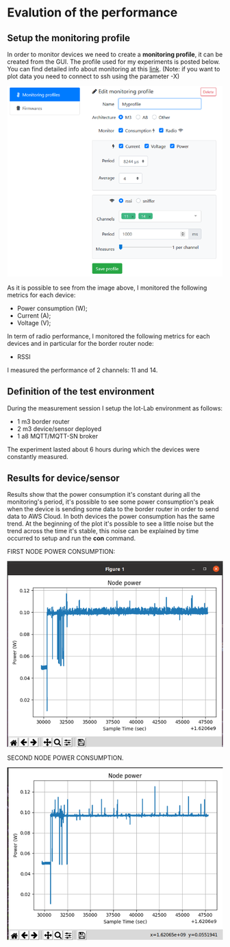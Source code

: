 # Evalution of the performance

## Setup the monitoring profile

In order to monitor devices we need to create a **monitoring profile**, it can be created from the GUI. The profile used for my experiments is posted below. You can find detailed info about monitoring at this [link](https://iot-lab.github.io/docs/tools/consumption-monitoring/). (Note: if you want to plot data you need to connect to ssh using the parameter -X)

![Monitoring profile](https://github.com/daniele3b/SafeWater/blob/main/images/monitoring_profile.png)

As it is possible to see from the image above, I monitored the following metrics for each device:

- Power consumption (W);
- Current (A);
- Voltage (V);

In term of radio performance, I monitored the following metrics for each devices and in particular for the border router node:

- RSSI

I measured the performance of 2 channels: 11 and 14.

## Definition of the test environment

During the measurement session I setup the Iot-Lab environment as follows:

- 1 m3 border router
- 2 m3 device/sensor deployed 
- 1 a8 MQTT/MQTT-SN broker

The experiment lasted about 6 hours during which the devices were constantly measured.

## Results for device/sensor 

Results show that the power consumption it's constant during all the monitoring's period, it's possible to see some power consumption's peak when the device is sending some data to the border router in order to send data to AWS Cloud.  In both devices the power consumption has the same trend. At the beginning of the plot it's possible to see a little noise but the trend across the time it's stable, this noise can be explained by time occurred to setup and run the **con** command.

FIRST NODE POWER CONSUMPTION: 

![M1 POWER](https://github.com/daniele3b/SafeWater/blob/main/images/m1.png)


SECOND NODE POWER CONSUMPTION.

![M2 POWER](https://github.com/daniele3b/SafeWater/blob/main/images/m2.png)









